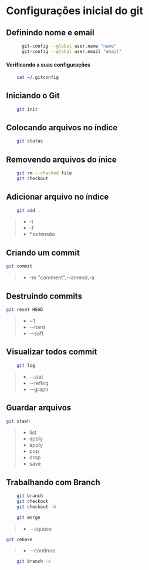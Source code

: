# Configurações inicial do git

## Definindo nome e email

```sh
      git-config --global user.name "name"
      git-config --global user.email "email"
```

#### Verificando a suas configurações
 
```sh
    cat ~/.gitconfig
```

## Iniciando o Git

```sh
    git init
```

## Colocando arquivos no índice

```sh
    git status
```

## Removendo arquivos do ínice

```sh
    git rm --chached file
    git checkout 
```

## Adicionar arquivo no índice

```sh
    git add .
```

> - -i
> - -f
> - *.extensão

## Criando um commit 

```sh
git commit 
```
>  - -m "comment",--amend,-a

## Destruindo commits

```sh
git reset HEAD
```

> - ~1
> - --hard
> - --soft

## Visualizar todos commit

```sh
    git log 
```

> - --stat
> - --reflog
> - --graph

## Guardar arquivos

```sh
git stash
```

>	- list
>	- apply
>	- apply 
>   -  pop
>   -  drop 
>   -  save 
	
## Trabalhando com Branch

```sh
    git branch
    git checkout 
    git checkout -b
```
```sh
    git merge
```
> - --squase
> 

```sh
git rebase
```

> - --continue

```sh
    git branch -d
```
	
